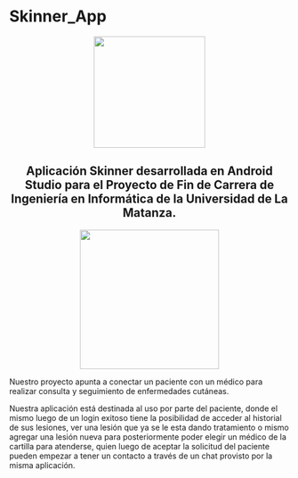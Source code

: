 # Skinner_App
<div align=center>
  <img src="https://lh3.googleusercontent.com/proxy/eYcXU_MaSfV1sT10eLfNHm1NVLkRikNh5bcrNEdURg3K2o2bIiVvTagjaLuIxJNlyiiTv5JQ-pwSCRmCD4-2LKd61y3_VW2GLakK4bdm7QOFyNrQGo4"   width=200>
  </div>

<h2 align=center>Aplicación Skinner desarrollada en Android Studio para el Proyecto de Fin de Carrera de Ingeniería en Informática de la Universidad de La Matanza.</h2>

<div align=center>
  <img src="https://1000marcas.net/wp-content/uploads/2020/01/Logo-Android.png" width=250>
  </div>

Nuestro proyecto apunta a conectar un paciente con un médico para realizar consulta y seguimiento de enfermedades cutáneas.

Nuestra aplicación está destinada al uso por parte del paciente, donde el mismo luego de un login exitoso tiene la posibilidad de acceder al historial de sus lesiones, ver una lesión que ya se le esta dando tratamiento o mismo agregar una lesión nueva para posteriormente poder elegir un médico de la cartilla para atenderse, quien luego de aceptar la solicitud del paciente pueden empezar a tener un contacto a través de un chat provisto por la misma aplicación.
